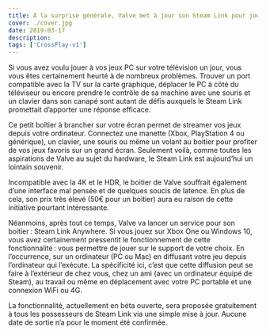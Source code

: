 ```yaml
---
title: À la surprise générale, Valve met à jour son Steam Link pour jouer n’importe où
cover: ./cover.jpg
date: 2019-03-17
description: 
tags: ['CrossPlay-v1']
---
```

Si vous avez voulu jouer à vos jeux PC sur votre télévision un jour, vous vous êtes certainement heurté à de nombreux problèmes. Trouver un port compatible avec la TV sur la carte graphique, déplacer le PC à côté du téléviseur ou encore prendre le contrôle de sa machine avec une souris et un clavier dans son canapé sont autant de défis auxquels le Steam Link promettait d’apporter une réponse efficace.

Ce petit boîtier à brancher sur votre écran permet de streamer vos jeux depuis votre ordinateur. Connectez une manette (Xbox, PlayStation 4 ou générique), un clavier, une souris ou même un volant au boitier pour profiter de vos jeux favoris sur un grand écran. Seulement voilà, comme toutes les aspirations de Valve au sujet du hardware, le Steam Link est aujourd’hui un lointain souvenir.

Incompatible avec la 4K et le HDR, le boitier de Valve souffrait également d’une interface mal pensée et de quelques soucis de latence. En plus de cela, son prix très élevé (50€ pour un boitier) aura eu raison de cette initiative pourtant intéressante.

Néanmoins, après tout ce temps, Valve va lancer un service pour son boitier : Steam Link Anywhere. Si vous jouez sur Xbox One ou Windows 10, vous avez certainement pressentit le fonctionnement de cette fonctionnalité : vous permettre de jouer sur le support de votre choix. En l’occurrence, sur un ordinateur (PC ou Mac) en diffusant votre jeu depuis l’ordinateur qui l’exécute. La spécificité ici, c’est que cette diffusion peut se faire à l’extérieur de chez vous, chez un ami (avec un ordinateur équipé de Steam), au travail ou même en déplacement avec votre PC portable et une connexion WiFi ou 4G.

La fonctionnalité, actuellement en béta ouverte, sera proposée gratuitement à tous les possesseurs de Steam Link via une simple mise à jour. Aucune date de sortie n’a pour le moment été confirmée.

